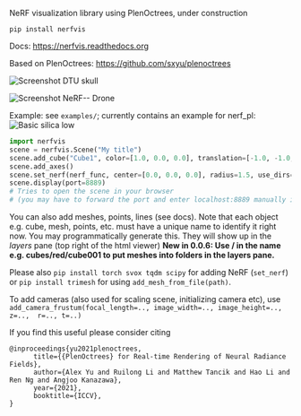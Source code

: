 NeRF visualization library using PlenOctrees, under construction

`pip install nerfvis`

Docs: https://nerfvis.readthedocs.org

Based on PlenOctrees: https://github.com/sxyu/plenoctrees

![Screenshot DTU skull](https://raw.githubusercontent.com/sxyu/nerfvis/master/img/skull.gif)

![Screenshot NeRF-- Drone](https://raw.githubusercontent.com/sxyu/nerfvis/master/img/youtube_drone.gif)


Example: see `examples/`; currently contains an example for nerf_pl:
![Basic silica low ](https://raw.githubusercontent.com/sxyu/nerfvis/master/img/silica_low.gif)

```python
import nerfvis
scene = nerfvis.Scene("My title")
scene.add_cube("Cube1", color=[1.0, 0.0, 0.0], translation=[-1.0, -1.0, 0.0])
scene.add_axes()
scene.set_nerf(nerf_func, center=[0.0, 0.0, 0.0], radius=1.5, use_dirs=True)
scene.display(port=8889)
# Tries to open the scene in your browser
# (you may have to forward the port and enter localhost:8889 manually if over ssh)
```

You can also add meshes, points, lines (see docs).
Note that each object e.g. cube, mesh, points, etc. must have a unique name to identify it
right now. You may programmatically generate this. They will show up in the *layers* pane
(top right of the html viewer)
**New in 0.0.6: Use / in the name e.g. cubes/red/cube001 to put meshes into folders in the layers pane.**


Please also `pip install torch svox tqdm scipy` for adding NeRF (`set_nerf`)
or `pip install trimesh` for using `add_mesh_from_file(path)`.

To add cameras (also used for scaling scene, initializing camera etc), use 
`add_camera_frustum(focal_length=.., image_width=.., image_height=.., z=..,  r=.., t=..)`


If you find  this useful please consider citing
```
@inproceedings{yu2021plenoctrees,
      title={{PlenOctrees} for Real-time Rendering of Neural Radiance Fields},
      author={Alex Yu and Ruilong Li and Matthew Tancik and Hao Li and Ren Ng and Angjoo Kanazawa},
      year={2021},
      booktitle={ICCV},
}
```
